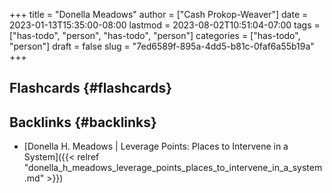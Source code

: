 +++
title = "Donella Meadows"
author = ["Cash Prokop-Weaver"]
date = 2023-01-13T15:35:00-08:00
lastmod = 2023-08-02T10:51:04-07:00
tags = ["has-todo", "person", "has-todo", "person"]
categories = ["has-todo", "person"]
draft = false
slug = "7ed6589f-895a-4dd5-b81c-0faf6a55b19a"
+++

## Flashcards {#flashcards}


## Backlinks {#backlinks}

-   [Donella H. Meadows | Leverage Points: Places to Intervene in a System]({{< relref "donella_h_meadows_leverage_points_places_to_intervene_in_a_system.md" >}})
